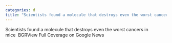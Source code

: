 ```yaml
---
categories: d
title: "Scientists found a molecule that destroys even the worst cancers in mice  BGR"
---
```

Scientists found a molecule that destroys even the worst cancers in mice&nbsp;&nbsp;BGRView Full Coverage on Google News